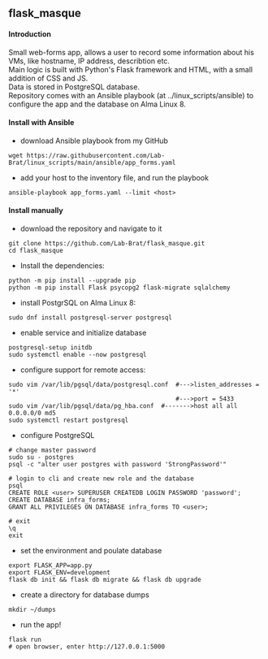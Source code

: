 ## flask_masque

#### Introduction
Small web-forms app, allows a user to record some information about his VMs, like hostname, IP address, describtion etc.  
Main logic is built with Python's Flask framework and HTML, with a small addition of CSS and JS.  
Data is stored in PostgreSQL database.  
Repository comes with an Ansible playbook (at ../linux_scripts/ansible) to configure the app and the database on Alma Linux 8.  

#### Install with Ansible
* download Ansible playbook from my GitHub
```
wget https://raw.githubusercontent.com/Lab-Brat/linux_scripts/main/ansible/app_forms.yaml
```
* add your host to the inventory file, and run the playbook 
```
ansible-playbook app_forms.yaml --limit <host>
```

#### Install manually
* download the repository and navigate to it
```
git clone https://github.com/Lab-Brat/flask_masque.git
cd flask_masque
```
* Install the dependencies:  
```
python -m pip install --upgrade pip
python -m pip install Flask psycopg2 flask-migrate sqlalchemy
```
* install PostgrSQL on Alma Linux 8:
```
sudo dnf install postgresql-server postgresql
```
* enable service and initialize database
```
postgresql-setup initdb
sudo systemctl enable --now postgresql
```
* configure support for remote access:
```
sudo vim /var/lib/pgsql/data/postgresql.conf  #--->listen_addresses = '*'
                                              #--->port = 5433
sudo vim /var/lib/pgsql/data/pg_hba.conf  #------->host all all 0.0.0.0/0 md5
sudo systemctl restart postgresql
```
* configure PostgreSQL
```
# change master password
sudo su - postgres
psql -c "alter user postgres with password 'StrongPassword'"

# login to cli and create new role and the database
psql
CREATE ROLE <user> SUPERUSER CREATEDB LOGIN PASSWORD 'password';
CREATE DATABASE infra_forms;
GRANT ALL PRIVILEGES ON DATABASE infra_forms TO <user>;

# exit
\q
exit
```
* set the environment and poulate database
```
export FLASK_APP=app.py
export FLASK_ENV=development
flask db init && flask db migrate && flask db upgrade
```
* create a directory for database dumps
```
mkdir ~/dumps
```
* run the app!
```
flask run
# open browser, enter http://127.0.0.1:5000
```
